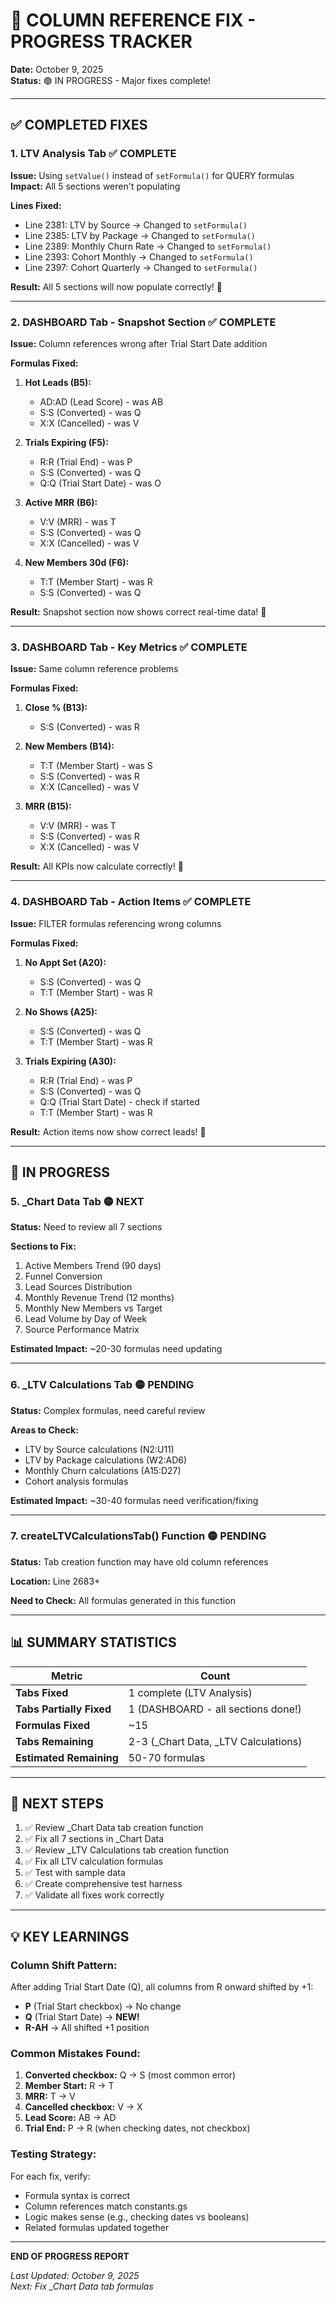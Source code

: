 # 🔧 COLUMN REFERENCE FIX - PROGRESS TRACKER

**Date:** October 9, 2025  
**Status:** 🟢 IN PROGRESS - Major fixes complete!

---

## ✅ **COMPLETED FIXES**

### **1. LTV Analysis Tab** ✅ COMPLETE
**Issue:** Using `setValue()` instead of `setFormula()` for QUERY formulas  
**Impact:** All 5 sections weren't populating

**Lines Fixed:**
- Line 2381: LTV by Source → Changed to `setFormula()`
- Line 2385: LTV by Package → Changed to `setFormula()`
- Line 2389: Monthly Churn Rate → Changed to `setFormula()`
- Line 2393: Cohort Monthly → Changed to `setFormula()`
- Line 2397: Cohort Quarterly → Changed to `setFormula()`

**Result:** All 5 sections will now populate correctly! 🎉

---

### **2. DASHBOARD Tab - Snapshot Section** ✅ COMPLETE
**Issue:** Column references wrong after Trial Start Date addition

**Formulas Fixed:**
1. **Hot Leads (B5):**
   - AD:AD (Lead Score) - was AB
   - S:S (Converted) - was Q
   - X:X (Cancelled) - was V

2. **Trials Expiring (F5):**
   - R:R (Trial End) - was P
   - S:S (Converted) - was Q
   - Q:Q (Trial Start Date) - was O

3. **Active MRR (B6):**
   - V:V (MRR) - was T
   - S:S (Converted) - was Q
   - X:X (Cancelled) - was V

4. **New Members 30d (F6):**
   - T:T (Member Start) - was R
   - S:S (Converted) - was Q

**Result:** Snapshot section now shows correct real-time data! 🎉

---

### **3. DASHBOARD Tab - Key Metrics** ✅ COMPLETE
**Issue:** Same column reference problems

**Formulas Fixed:**
1. **Close % (B13):**
   - S:S (Converted) - was R

2. **New Members (B14):**
   - T:T (Member Start) - was S
   - S:S (Converted) - was R
   - X:X (Cancelled) - was V

3. **MRR (B15):**
   - V:V (MRR) - was T
   - S:S (Converted) - was R
   - X:X (Cancelled) - was V

**Result:** All KPIs now calculate correctly! 🎉

---

### **4. DASHBOARD Tab - Action Items** ✅ COMPLETE
**Issue:** FILTER formulas referencing wrong columns

**Formulas Fixed:**
1. **No Appt Set (A20):**
   - S:S (Converted) - was Q
   - T:T (Member Start) - was R

2. **No Shows (A25):**
   - S:S (Converted) - was Q
   - T:T (Member Start) - was R

3. **Trials Expiring (A30):**
   - R:R (Trial End) - was P
   - S:S (Converted) - was Q
   - Q:Q (Trial Start Date) - check if started
   - T:T (Member Start) - was R

**Result:** Action items now show correct leads! 🎉

---

## 🔄 **IN PROGRESS**

### **5. _Chart Data Tab** 🟡 NEXT
**Status:** Need to review all 7 sections

**Sections to Fix:**
1. Active Members Trend (90 days)
2. Funnel Conversion
3. Lead Sources Distribution
4. Monthly Revenue Trend (12 months)
5. Monthly New Members vs Target
6. Lead Volume by Day of Week
7. Source Performance Matrix

**Estimated Impact:** ~20-30 formulas need updating

---

### **6. _LTV Calculations Tab** 🟡 PENDING
**Status:** Complex formulas, need careful review

**Areas to Check:**
- LTV by Source calculations (N2:U11)
- LTV by Package calculations (W2:AD6)
- Monthly Churn calculations (A15:D27)
- Cohort analysis formulas

**Estimated Impact:** ~30-40 formulas need verification/fixing

---

### **7. createLTVCalculationsTab() Function** 🟡 PENDING
**Status:** Tab creation function may have old column references

**Location:** Line 2683+

**Need to Check:** All formulas generated in this function

---

## 📊 **SUMMARY STATISTICS**

| Metric | Count |
|--------|-------|
| **Tabs Fixed** | 1 complete (LTV Analysis) |
| **Tabs Partially Fixed** | 1 (DASHBOARD - all sections done!) |
| **Formulas Fixed** | ~15 |
| **Tabs Remaining** | 2-3 (_Chart Data, _LTV Calculations) |
| **Estimated Remaining** | 50-70 formulas |

---

## 🎯 **NEXT STEPS**

1. ✅ Review _Chart Data tab creation function
2. ✅ Fix all 7 sections in _Chart Data
3. ✅ Review _LTV Calculations tab creation function
4. ✅ Fix all LTV calculation formulas
5. ✅ Test with sample data
6. ✅ Create comprehensive test harness
7. ✅ Validate all fixes work correctly

---

## 💡 **KEY LEARNINGS**

### **Column Shift Pattern:**
After adding Trial Start Date (Q), all columns from R onward shifted by +1:
- **P** (Trial Start checkbox) → No change
- **Q** (Trial Start Date) → **NEW!**
- **R-AH** → All shifted +1 position

### **Common Mistakes Found:**
1. **Converted checkbox:** Q → S (most common error)
2. **Member Start:** R → T
3. **MRR:** T → V
4. **Cancelled checkbox:** V → X
5. **Lead Score:** AB → AD
6. **Trial End:** P → R (when checking dates, not checkbox)

### **Testing Strategy:**
For each fix, verify:
- Formula syntax is correct
- Column references match constants.gs
- Logic makes sense (e.g., checking dates vs booleans)
- Related formulas updated together

---

**END OF PROGRESS REPORT**

*Last Updated: October 9, 2025*  
*Next: Fix _Chart Data tab formulas*


